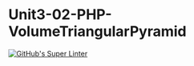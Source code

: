 # Unit3-02-PHP-VolumeTriangularPyramid
[![GitHub's Super Linter](https://github.com/ICS20-Programming-JulienL/Unit3-02-PHP-VolumeTriangularPyramid/workflows/GitHub's%20Super%20Linter/badge.svg)](https://github.com/ICS20-Programming-JulienL/Unit3-02-PHP-VolumeTriangularPyramid/actions)